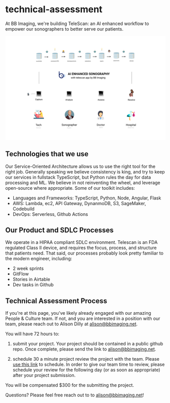 # technical-assessment

At BB Imaging, we're building TeleScan: an AI enhanced workflow to empower our sonographers to better serve our patients.

![telescan-exec-summary](./bbi-telescan-exec-summary.png)

## Technologies that we use

Our Service-Oriented Architecture allows us to use the right tool for the right job. Generally speaking we believe consistency is king, and try to keep our services in fullstack TypeScript, but Python rules the day for data processing and ML. We believe in not reinventing the wheel, and leverage open-source where appropriate. Some of our toolkit includes:

- Languages and Frameworks: TypeScript, Python, Node, Angular, Flask
- AWS: Lambda, ec2, API Gateway, DynanmoDB, S3, SageMaker, Codebuild
- DevOps: Serverless, Github Actions

## Our Product and SDLC Processes

We operate in a HIPAA compliant SDLC environment. Telescan is an FDA regulated Class II device, and requires the focus, process, and structure that patients need. That said, our processes probably look pretty familiar to the modern engineer, including:

- 2 week sprints
- GitFlow
- Stories in Airtable
- Dev tasks in Github

## Technical Assessment Process

If you're at this page, you've likely already engaged with our amazing People & Culture team. If not, and you are interested in a position with our team, please reach out to Alison Dilly at alison@bbimaging.net.

You will have 72 hours to: 

1) submit your project. Your project should be contained in a public github repo. Once complete, please send the link to alison@bbimaging.net. 


2) schedule 30 a minute project review the project with the team. Please [use this link](https://calendly.com/alisoncamp/60min) to schedule. In order to give our team time to review, please schedule your review for the following day (or as soon as appropriate) after your project submission.

You will be compensated $300 for the submitting the project. 

Questions? Please feel free reach out to to alison@bbimaging.net! 
